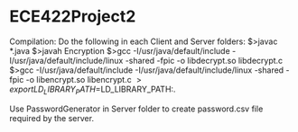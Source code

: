 # ECE422Project2

Compilation:
	Do the following in each Client and Server folders:
		$>javac *.java
		$>javah Encryption
		$>gcc -I/usr/java/default/include -I/usr/java/default/include/linux -shared -fpic -o libdecrypt.so libdecrypt.c 
		$>gcc -I/usr/java/default/include -I/usr/java/default/include/linux -shared -fpic -o libencrypt.so libencrypt.c 
		$>export LD_LIBRARY_PATH=$LD_LIBRARY_PATH:.
		
Use PasswordGenerator in Server folder to create password.csv file required by the server.
